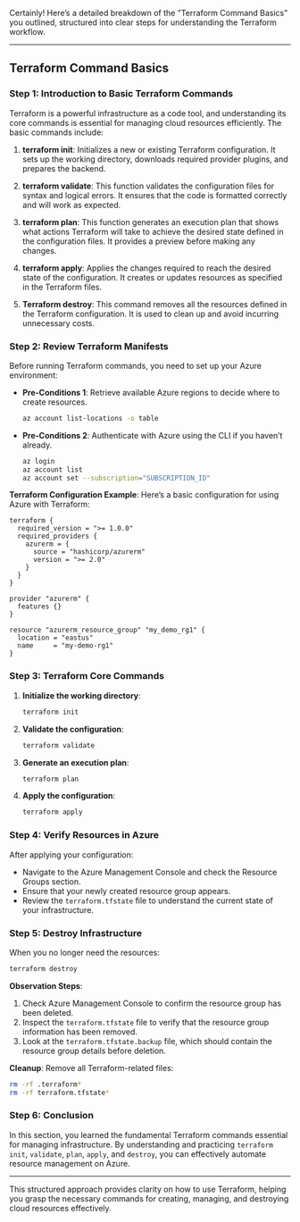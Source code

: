 Certainly! Here’s a detailed breakdown of the "Terraform Command Basics" you outlined, structured into clear steps for understanding the Terraform workflow.

---

## Terraform Command Basics

### Step 1: Introduction to Basic Terraform Commands
Terraform is a powerful infrastructure as a code tool, and understanding its core commands is essential for managing cloud resources efficiently. The basic commands include:

1. **terraform init**: Initializes a new or existing Terraform configuration. It sets up the working directory, downloads required provider plugins, and prepares the backend.
   
2. **terraform validate**: This function validates the configuration files for syntax and logical errors. It ensures that the code is formatted correctly and will work as expected.

3. **terraform plan**: This function generates an execution plan that shows what actions Terraform will take to achieve the desired state defined in the configuration files. It provides a preview before making any changes.

4. **terraform apply**: Applies the changes required to reach the desired state of the configuration. It creates or updates resources as specified in the Terraform files.

5. **Terraform destroy**: This command removes all the resources defined in the Terraform configuration. It is used to clean up and avoid incurring unnecessary costs.

### Step 2: Review Terraform Manifests
Before running Terraform commands, you need to set up your Azure environment:

- **Pre-Conditions 1**: Retrieve available Azure regions to decide where to create resources.
   ```bash
   az account list-locations -o table
   ```

- **Pre-Conditions 2**: Authenticate with Azure using the CLI if you haven’t already.
   ```bash
   az login
   az account list
   az account set --subscription="SUBSCRIPTION_ID"
   ```

**Terraform Configuration Example**:
Here’s a basic configuration for using Azure with Terraform:
```hcl
terraform {
  required_version = ">= 1.0.0"
  required_providers {
    azurerm = {
      source = "hashicorp/azurerm"
      version = ">= 2.0" 
    }    
  }
}

provider "azurerm" {
  features {}
}

resource "azurerm_resource_group" "my_demo_rg1" {
  location = "eastus"
  name     = "my-demo-rg1"  
}
```

### Step 3: Terraform Core Commands
1. **Initialize the working directory**:
   ```bash
   terraform init
   ```

2. **Validate the configuration**:
   ```bash
   terraform validate
   ```

3. **Generate an execution plan**:
   ```bash
   terraform plan
   ```

4. **Apply the configuration**:
   ```bash
   terraform apply 
   ```

### Step 4: Verify Resources in Azure
After applying your configuration:
- Navigate to the Azure Management Console and check the Resource Groups section.
- Ensure that your newly created resource group appears.
- Review the `terraform.tfstate` file to understand the current state of your infrastructure.

### Step 5: Destroy Infrastructure
When you no longer need the resources:
```bash
terraform destroy
```
**Observation Steps**:
1. Check Azure Management Console to confirm the resource group has been deleted.
2. Inspect the `terraform.tfstate` file to verify that the resource group information has been removed.
3. Look at the `terraform.tfstate.backup` file, which should contain the resource group details before deletion.

**Cleanup**: Remove all Terraform-related files:
```bash
rm -rf .terraform*
rm -rf terraform.tfstate*
```

### Step 6: Conclusion
In this section, you learned the fundamental Terraform commands essential for managing infrastructure. By understanding and practicing `terraform init`, `validate`, `plan`, `apply`, and `destroy`, you can effectively automate resource management on Azure.

--- 

This structured approach provides clarity on how to use Terraform, helping you grasp the necessary commands for creating, managing, and destroying cloud resources effectively.
